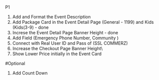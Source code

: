 P1

1. Add and Format the Event Description
2. Add Package Card in the Event Detail Page (General - 1199) and Kids (Kids(3-9) - done
3. Increse the Event Detail Page Banner Height - done
4. Add Field (Emergency Phone Number, Community )
5. Connect with Real User ID and Pass of (SSL COMMERZ)
6. Increase the Checkout Page Banner Height\
7. Show Lower Price initially in the Event Card

#Optional

1. Add Count Down
